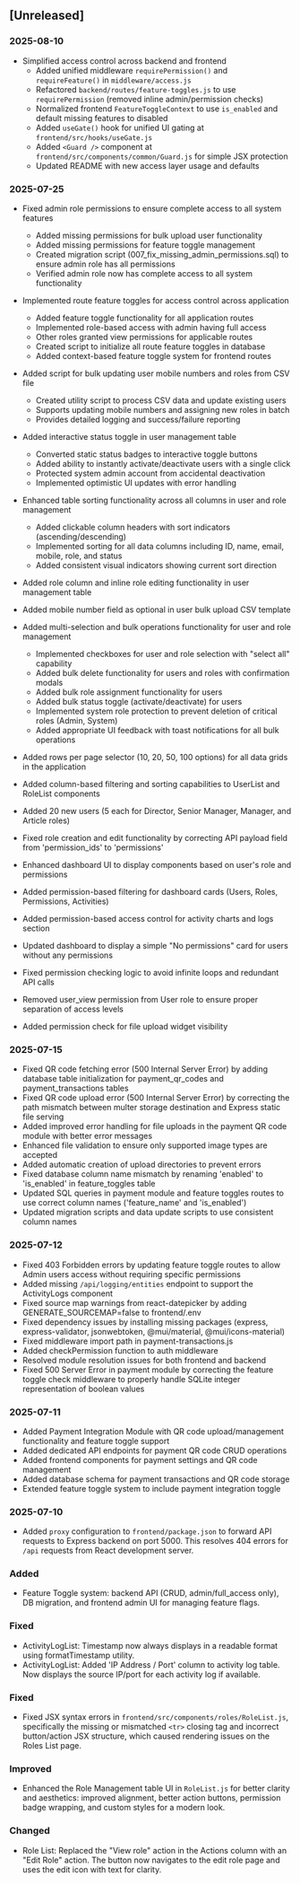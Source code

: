 ## [Unreleased]

### 2025-08-10
- Simplified access control across backend and frontend
  - Added unified middleware `requirePermission()` and `requireFeature()` in `middleware/access.js`
  - Refactored `backend/routes/feature-toggles.js` to use `requirePermission` (removed inline admin/permission checks)
  - Normalized frontend `FeatureToggleContext` to use `is_enabled` and default missing features to disabled
  - Added `useGate()` hook for unified UI gating at `frontend/src/hooks/useGate.js`
  - Added `<Guard />` component at `frontend/src/components/common/Guard.js` for simple JSX protection
  - Updated README with new access layer usage and defaults

### 2025-07-25
- Fixed admin role permissions to ensure complete access to all system features
  - Added missing permissions for bulk upload user functionality
  - Added missing permissions for feature toggle management
  - Created migration script (007_fix_missing_admin_permissions.sql) to ensure admin role has all permissions
  - Verified admin role now has complete access to all system functionality
- Implemented route feature toggles for access control across application
  - Added feature toggle functionality for all application routes
  - Implemented role-based access with admin having full access
  - Other roles granted view permissions for applicable routes
  - Created script to initialize all route feature toggles in database
  - Added context-based feature toggle system for frontend routes

- Added script for bulk updating user mobile numbers and roles from CSV file
  - Created utility script to process CSV data and update existing users
  - Supports updating mobile numbers and assigning new roles in batch
  - Provides detailed logging and success/failure reporting
- Added interactive status toggle in user management table
  - Converted static status badges to interactive toggle buttons
  - Added ability to instantly activate/deactivate users with a single click
  - Protected system admin account from accidental deactivation
  - Implemented optimistic UI updates with error handling
- Enhanced table sorting functionality across all columns in user and role management
  - Added clickable column headers with sort indicators (ascending/descending)
  - Implemented sorting for all data columns including ID, name, email, mobile, role, and status
  - Added consistent visual indicators showing current sort direction
- Added role column and inline role editing functionality in user management table
- Added mobile number field as optional in user bulk upload CSV template
- Added multi-selection and bulk operations functionality for user and role management
  - Implemented checkboxes for user and role selection with "select all" capability
  - Added bulk delete functionality for users and roles with confirmation modals
  - Added bulk role assignment functionality for users
  - Added bulk status toggle (activate/deactivate) for users
  - Implemented system role protection to prevent deletion of critical roles (Admin, System)
  - Added appropriate UI feedback with toast notifications for all bulk operations
- Added rows per page selector (10, 20, 50, 100 options) for all data grids in the application
- Added column-based filtering and sorting capabilities to UserList and RoleList components
- Added 20 new users (5 each for Director, Senior Manager, Manager, and Article roles)
- Fixed role creation and edit functionality by correcting API payload field from 'permission_ids' to 'permissions'
- Enhanced dashboard UI to display components based on user's role and permissions
- Added permission-based filtering for dashboard cards (Users, Roles, Permissions, Activities)
- Added permission-based access control for activity charts and logs section
- Updated dashboard to display a simple "No permissions" card for users without any permissions
- Fixed permission checking logic to avoid infinite loops and redundant API calls
- Removed user_view permission from User role to ensure proper separation of access levels
- Added permission check for file upload widget visibility

### 2025-07-15
- Fixed QR code fetching error (500 Internal Server Error) by adding database table initialization for payment_qr_codes and payment_transactions tables
- Fixed QR code upload error (500 Internal Server Error) by correcting the path mismatch between multer storage destination and Express static file serving
- Added improved error handling for file uploads in the payment QR code module with better error messages
- Enhanced file validation to ensure only supported image types are accepted
- Added automatic creation of upload directories to prevent errors
- Fixed database column name mismatch by renaming 'enabled' to 'is_enabled' in feature_toggles table
- Updated SQL queries in payment module and feature toggles routes to use correct column names ('feature_name' and 'is_enabled')
- Updated migration scripts and data update scripts to use consistent column names

### 2025-07-12
- Fixed 403 Forbidden errors by updating feature toggle routes to allow Admin users access without requiring specific permissions
- Added missing `/api/logging/entities` endpoint to support the ActivityLogs component
- Fixed source map warnings from react-datepicker by adding GENERATE_SOURCEMAP=false to frontend/.env
- Fixed dependency issues by installing missing packages (express, express-validator, jsonwebtoken, @mui/material, @mui/icons-material)
- Fixed middleware import path in payment-transactions.js
- Added checkPermission function to auth middleware
- Resolved module resolution issues for both frontend and backend
- Fixed 500 Server Error in payment module by correcting the feature toggle check middleware to properly handle SQLite integer representation of boolean values

### 2025-07-11
- Added Payment Integration Module with QR code upload/management functionality and feature toggle support
- Added dedicated API endpoints for payment QR code CRUD operations
- Added frontend components for payment settings and QR code management
- Added database schema for payment transactions and QR code storage
- Extended feature toggle system to include payment integration toggle

### 2025-07-10
- Added `proxy` configuration to `frontend/package.json` to forward API requests to Express backend on port 5000. This resolves 404 errors for `/api` requests from React development server.

### Added
- Feature Toggle system: backend API (CRUD, admin/full_access only), DB migration, and frontend admin UI for managing feature flags.
### Fixed
- ActivityLogList: Timestamp now always displays in a readable format using formatTimestamp utility.
- ActivityLogList: Added 'IP Address / Port' column to activity log table. Now displays the source IP/port for each activity log if available.

### Fixed
- Fixed JSX syntax errors in `frontend/src/components/roles/RoleList.js`, specifically the missing or mismatched `<tr>` closing tag and incorrect button/action JSX structure, which caused rendering issues on the Roles List page.

### Improved
- Enhanced the Role Management table UI in `RoleList.js` for better clarity and aesthetics: improved alignment, better action buttons, permission badge wrapping, and custom styles for a modern look.

### Changed
- Role List: Replaced the "View role" action in the Actions column with an "Edit Role" action. The button now navigates to the edit role page and uses the edit icon with text for clarity.

